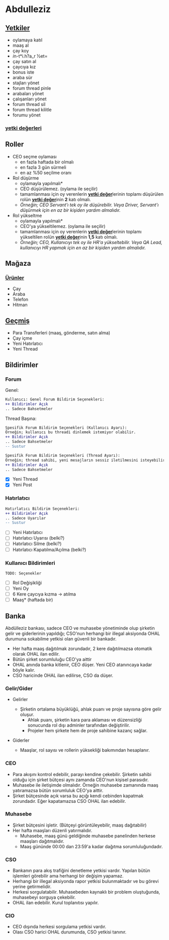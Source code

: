 # Abdulleziz

## [Yetkiler](/src/utils/abdulleziz.ts)

- oylamaya katıl
- maaş al
- çay koy
- *i*n-t*i.h?a_r ½et=
- çay satın al
- çaycıya kız
- bonus iste
- araba sür
- stajları yönet
- forum thread pinle
- arabaları yönet
- çalışanları yönet
- forum thread sil
- forum thread kilitle
- forumu yönet

<!-- ***[yetki değerleri](/src/utils/zod-utils.ts)*** -->

### [yetki değerleri](/src/utils/zod-utils.ts)

## Roller

- CEO seçme oylaması
  - en fazla haftada bir olmalı
  - en fazla 3 gün sürmeli
  - en az %50 seçilme oranı
- Rol düşürme
  - oylamayla yapılmalı*
  - CEO düşürülemez. (oylama ile seçilir)
  - tamamlanması için oy verenlerin [**yetki değer**](#yetki-değerleri)lerinin toplamı düşürülen rolün [**yetki değer**](#yetki-değerleri)inin **2** katı olmalı.
  - *Örneğin; CEO Servant'ı tek oy ile düşürebilir. Veya Driver, Servant'ı düşürmek için en az bir kişiden yardım almalıdır.*
- Rol yükseltme
  - oylamayla yapılmalı*
  - CEO'ya yükseltilemez. (oylama ile seçilir)
  - tamamlanması için oy verenlerin [**yetki değer**](#yetki-değerleri)lerinin toplamı yükseltilen rolün [**yetki değer**](#yetki-değerleri)inin **1,5** katı olmalı.
  - *Örneğin; CEO, Kullanıcıyı tek oy ile HR'a yükseltebilir. Veya QA Lead, kullanıcıyı HR yapmak için en az bir kişiden yardım almalıdır.*

## Mağaza

### [Ürünler](/src/utils/entities.ts)

- Çay
- Araba
- Telefon
- Hitman

## [Geçmiş](src/components/panels/HistoryPanel.tsx)

- Para Transferleri (maaş, gönderme, satın alma)
- Çay içme
- Yeni Hatırlatıcı
- Yeni Thread

## Bildirimler

### Forum

Genel:

```diff
Kullanıcı: Genel Forum Bildirim Seçenekleri:
++ Bildirimler Açık
.. Sadece Bahsetmeler
```

Thread Başına:

```diff
Spesifik Forum Bildirim Seçenekleri (Kullanıcı Ayarı):
Örneğin; kullanıcı bu threadi dinlemek istemiyor olabilir.
++ Bildirimler Açık
.. Sadece Bahsetmeler
-- Sustur
```

```diff
Spesifik Forum Bildirim Seçenekleri (Thread Ayarı):
Örneğin; thread sahibi, yeni mesajların sessiz iletilmesini isteyebilir.
++ Bildirimler Açık
.. Sadece Bahsetmeler
```

- [X] Yeni Thread
- [X] Yeni Post

### Hatırlatıcı

```diff
Hatırlatıcı Bildirim Seçenekleri:
++ Bildirimler Açık
.. Sadece Uyarılar
-- Sustur
```

- [ ] Yeni Hatırlatıcı
- [ ] Hatırlatıcı Uyarısı (belki?)
- [ ] Hatırlatıcı Silme (belki?)
- [ ] Hatırlatıcı Kapatılma/Açılma (belki?)

### Kullanıcı Bildirimleri

`TODO: Seçenekler`

- [ ] Rol Değişikliği
- [ ] Yeni Oy
- [ ] 6 Kere çaycıya kızma -> atılma
- [ ] Maaş* (haftada bir)

## Banka

Abdülleziz bankası, sadece CEO ve muhasebe yönetiminde olup şirketin gelir ve giderlerinin yapıldığı; CSO'nun herhangi bir illegal aksiyonda OHAL durumuna sokabilme yetkisi olan güvenli bir bankadır.

- Her hafta maaş dağıtılmak zorundadır, 2 kere dağıtılmazsa otomatik olarak OHAL ilan edilir.
- Bütün şirket sorumluluğu CEO'ya aittir
- OHAL anında banka kitlenir, CEO düşer. Yeni CEO atanıncaya kadar böyle kalır.
- CSO haricinde OHAL ilan edilirse, CSO da düşer.

### Gelir/Gider

- Gelirler

  - Şirketin ortalama büyüklüğü, ahlak puanı ve proje sayısına göre gelir oluşur.
    - Ahlak puanı, şirketin kara para aklaması ve düzensizliği sonucunda rol dışı adminler tarafından değiştirilir.
    - Projeler hem şirkete hem de proje sahibine kazanç sağlar.
- Giderler

  - Maaşlar, rol sayısı ve rollerin yüksekliği bakımından hesaplanır.

### CEO

- Para akışını kontrol edebilir, parayı kendine çekebilir. Şirketin sahibi olduğu için şirket bütçesi aynı zamanda CEO'nun kişisel parasıdır.
- Muhasebe ile iletişimde olmalıdır. Örneğin muhasebe zamanında maaş yatıramazsa bütün sorumluluk CEO'ya aittir.
- Şirket bütçesinde açık varsa bu açığı kendi cebinden kapatmak zorundadır. Eğer kapatamazsa CSO OHAL ilan edebilir.

### Muhasebe

- Şirket bütçesini işletir. (Bütçeyi görüntüleyebilir, maaş dağıtabilir)
- Her hafta maaşları düzenli yatırmalıdır.
  - Muhasebe, maaş günü geldiğinde muhasebe panelinden herkese maaşları dağıtmalıdır.
  - Maaş gününde 00:00 dan 23:59'a kadar dağıtma sorumluluğundadır.

### CSO

- Bankanın para akış trafiğini denetleme yetkisi vardır. Yapılan bütün işlemleri görebilir ama herhangi bir değişim yapamaz.
- Herhangi bir illegal aksiyonda rapor yetkisi bulunmaktadır ve bu görevi yerine getirmelidir.
- Herkesi sorgulatabilir. Muhasebeden kaynaklı bir problem oluştuğunda, muhasebeyi sorguya çekebilir.
- OHAL ilan edebilir. Kurul toplanıtısı yapılır.

### CIO

- CEO dışında herkesi sorgulama yetkisi vardır.
- Olası CSO harici OHAL durumunda, CSO yetkisi tanınır.
